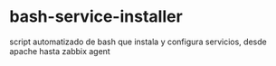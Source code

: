 # bash-service-installer
script automatizado de bash que instala y configura servicios, desde apache hasta zabbix agent
